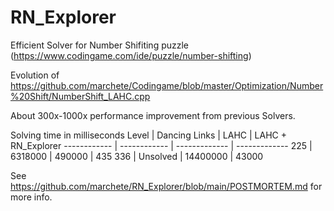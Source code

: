 # RN_Explorer
Efficient Solver for Number Shifiting puzzle (https://www.codingame.com/ide/puzzle/number-shifting)

Evolution of https://github.com/marchete/Codingame/blob/master/Optimization/Number%20Shift/NumberShift_LAHC.cpp

About 300x-1000x performance improvement from previous Solvers.

Solving time in milliseconds
Level | Dancing Links | LAHC | LAHC + RN_Explorer
------------ | ------------ | ------------- | -------------
 225 | 6318000 | 490000 | 435
 336 | Unsolved | 14400000 | 43000
 
 
See https://github.com/marchete/RN_Explorer/blob/main/POSTMORTEM.md for more info.
